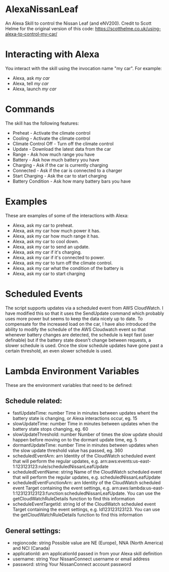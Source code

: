 # AlexaNissanLeaf
An Alexa Skill to control the Nissan Leaf (and eNV200).
Credit to Scott Helme for the original version of this code: https://scotthelme.co.uk/using-alexa-to-control-my-car/

# Interacting with Alexa
You interact with the skill using the invocation name "my car". For example:

* Alexa, ask *my car*
* Alexa, tell *my car*
* Alexa, launch *my car*

# Commands
The skill has the following features:

* Preheat - Activate the climate control
* Cooling - Activate the climate control
* Climate Control Off - Turn off the climate control
* Update - Download the latest data from the car
* Range - Ask how much range you have
* Battery - Ask how much battery you have
* Charging - Ask if the car is currently charging
* Connected - Ask if the car is connected to a charger
* Start Charging - Ask the car to start charging
* Battery Condition - Ask how many battery bars you have

# Examples
These are examples of some of the interactions with Alexa:

* Alexa, ask my car to preheat.
* Alexa, ask my car how much power it has.
* Alexa, ask my car how much range it has.
* Alexa, ask my car to cool down. 
* Alexa, ask my car to send an update. 
* Alexa, ask my car if it's charging.
* Alexa, ask my car if it's connected to power.
* Alexa, ask my car to turn off the climate control.
* Alexa, ask my car what the condition of the battery is
* Alexa, ask my car to start charging

# Scheduled Events
The script supports updates via a scheduled event from AWS CloudWatch. I have modified this so that it uses the SendUpdate command which probably uses more power but seems to keep the data nicely up to date.
To compensate for the increased load on the car, I have also introduced the ability to modify the schedule of the AWS Cloudwatch event so that whenever battery changes are detected, the schedule is kept fast (user definable) but if the battery state doesn't change between requests, a slower schedule is used. Once the slow schedule updates have gone past a certain threshold, an even slower schedule is used.

# Lambda Environment Variables
These are the environment variables that need to be defined:

## Schedule related:
* fastUpdateTime: number
Time in minutes between updates whent the battery state is changing, or Alexa interactions occur, eg. 15
* slowUpdateTime: number
Time in minutes between updates when the battery state stops changing, eg. 60
* slowUpdateThreshold: number
Number of times the slow update should happen before moving on to the dormant update time, eg. 5
* dormantUpdateTime: number
Time in minutes between updates when the slow update threshold value has passed, eg. 360
* scheduledEventArn: arn
Identity of the CloudWatch scheduled event that will perform the regular updates, e.g. arn:aws:events:us-east-1:123123123:rule/scheduledNissanLeafUpdate
* scheduledEventName: string
Name of the CloudWatch scheduled event that will perform the regular updates, e.g. scheduledNissanLeafUpdate
* scheduledEventFunctionArn: arn
Identity of the CloudWatch scheduled event Target containing the event settings, e.g. arn:aws:lambda:us-east-1:123123123123:function:scheduledNissanLeafUpdate. You can use the getCloudWatchRuleDetails function to find this information
* scheduleEventTargetId: string
Id of the CloudWatch scheduled event Target containing the event settings, e.g. Id123123123123. You can use the getCloudWatchRuleDetails function to find this information

## General settings:
* regioncode: string
Possible value are NE (Europe), NNA (North America) and NCI (Canada)
* applicationId: arn
applicationId passed in from your Alexa skill definition
* username: string
Your NissanConnect username or email address
* password: string
Your NissanConnect account password
